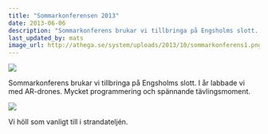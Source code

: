 ```yaml
---
title: "Sommarkonferensen 2013"
date: 2013-06-06
description: "Sommarkonferens brukar vi tillbringa på Engsholms slott. I år labbade vi med AR-drones. Mycket programmering och spännande tävlingsmoment."
last_updated_by: mats
image_url: http://athega.se/system/uploads/2013/10/sommarkonferens1.png
---
```

![](https://athega.se/system/uploads/2013/10/sommarkonferens1.png)

Sommarkonferens brukar vi tillbringa på Engsholms slott. I år labbade vi med AR-drones. Mycket programmering och spännande tävlingsmoment.

![](https://athega.se/system/uploads/2013/10/sommarkonferens2.png)

Vi höll som vanligt till i strandateljén.
